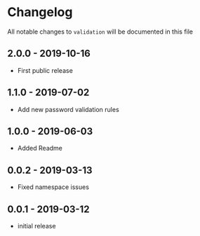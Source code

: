 # Changelog

All notable changes to `validation` will be documented in this file

## 2.0.0 - 2019-10-16

- First public release

## 1.1.0 - 2019-07-02

- Add new password validation rules

## 1.0.0 - 2019-06-03

- Added Readme

## 0.0.2 - 2019-03-13

- Fixed namespace issues

## 0.0.1 - 2019-03-12

- initial release
